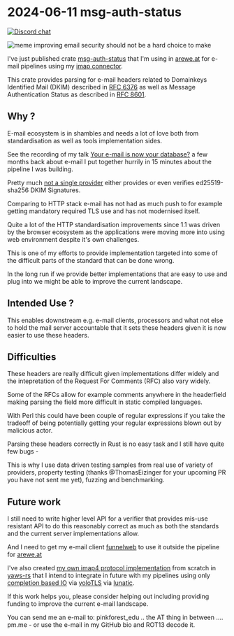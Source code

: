 # 2024-06-11 msg-auth-status

[![Discord chat][discord-badge]][discord-url]

![meme improving email security should not be a hard choice to make](https://cdn.jsdelivr.net/gh/pinkforest/pinkforest@main/assets/meme_email_security_8tfuz2.jpg)

I've just published crate [msg-auth-status] that I'm using in [arewe.at] for e-mail pipelines using my [imap connector].

This crate provides parsing for e-mail headers related to Domainkeys Identified Mail (DKIM) described in [RFC 6376] as well as Message Authentication Status as described in [RFC 8601].

## Why ?

E-mail ecosystem is in shambles and needs a lot of love both from standardisation as well as tools implementation sides.

See the recording of my talk [Your e-mail is now your database?](https://www.youtube.com/watch?v=rDl6JzeaZXQ) a few months back about e-mail I put together hurrily in 15 minutes about the pipeline I was building.

Pretty much [not a single provider](https://www.uriports.com/blog/dkim-ed25519-adoption/) either provides or even verifies ed25519-sha256 DKIM Signatures.

Comparing to HTTP stack e-mail has not had as much push to for example getting mandatory required TLS use and has not modernised itself.

Quite a lot of the HTTP standardisation improvements since 1.1 was driven by the browser ecosystem as the applications were moving more into using web environment despite it's own challenges.

This is one of my efforts to provide implementation targeted into some of the difficult parts of the standard that can be done wrong.

In the long run if we provide better implementations that are easy to use and plug into we might be able to improve the current landscape.

## Intended Use ?

This enables downstream e.g. e-mail clients, processors and what not else to hold the mail server accountable that it sets these headers given it is now easier to use these headers.

## Difficulties

These headers are really difficult given implementations differ widely and the intepretation of the Request For Comments (RFC) also vary widely.

Some of the RFCs allow for example comments anywhere in the headerfield making parsing the field more difficult in static compiled languages.

With Perl this could have been couple of regular expressions if you take the tradeoff of being potentially getting your regular expressions blown out by malicious actor.

Parsing these headers correctly in Rust is no easy task and I still have quite few bugs -

This is why I use data driven testing samples from real use of variety of providers, property testing (thanks @ThomasEizinger for your upcoming PR you have not sent me yet), fuzzing and benchmarking.

## Future work

I still need to write higher level API for a verifier that provides mis-use resistant API to do this reasonably correct as much as both the standards and the current server implementations allow.

And I need to get my e-mail client [funnelweb] to use it outside the pipeline for [arewe.at]

I've also created [my own imap4 protocol implementation] from scratch in [yaws-rs] that I intend to integrate in future with my pipelines using only [completion based IO] via [yoloTLS] via [lunatic].

If this work helps you, please consider helping out including providing funding to improve the current e-mail landscape.

You can send me an e-mail to: pinkforest_edu .. the AT thing in between ....  pm.me - or use the e-mail in my GitHub bio and ROT13 decode it.

[msg-auth-status]: https://github.com/areweat/msg-auth-status
[arewe.at]: https://github.com/areweat/
[imap connector]: https://github.com/fluvio-connectors/imap-connector
[RFC 6376]: https://www.rfc-editor.org/rfc/rfc6376.html
[RFC 8601]: https://datatracker.ietf.org/doc/html/rfc8601
[funnelweb]: https://github.com/pinkforest/funnelweb
[my own imap4 protocol implementation]: https://github.com/yaws-rs/imap4spec
[yaws-rs]: https://github.com/yaws-rs/yaws
[completion based IO]: https://github.com/yaws-rs/io_uring-utils/tree/main/io-uring-epoll
[yolotls]: https://github.com/yolotls/yolotls
[lunatic]: https://github.com/lunatic-solutions/

[discord-badge]: https://img.shields.io/discord/934761553952141402.svg?logo=discord
[discord-url]: https://discord.gg/rXVsmzhaZa
